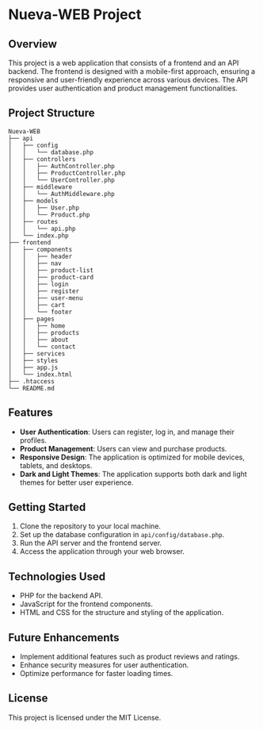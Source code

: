 # Nueva-WEB Project

## Overview
This project is a web application that consists of a frontend and an API backend. The frontend is designed with a mobile-first approach, ensuring a responsive and user-friendly experience across various devices. The API provides user authentication and product management functionalities.

## Project Structure
```
Nueva-WEB
├── api
│   ├── config
│   │   └── database.php
│   ├── controllers
│   │   ├── AuthController.php
│   │   ├── ProductController.php
│   │   └── UserController.php
│   ├── middleware
│   │   └── AuthMiddleware.php
│   ├── models
│   │   ├── User.php
│   │   └── Product.php
│   ├── routes
│   │   └── api.php
│   └── index.php
├── frontend
│   ├── components
│   │   ├── header
│   │   ├── nav
│   │   ├── product-list
│   │   ├── product-card
│   │   ├── login
│   │   ├── register
│   │   ├── user-menu
│   │   ├── cart
│   │   └── footer
│   ├── pages
│   │   ├── home
│   │   ├── products
│   │   ├── about
│   │   └── contact
│   ├── services
│   ├── styles
│   ├── app.js
│   └── index.html
├── .htaccess
└── README.md
```

## Features
- **User Authentication**: Users can register, log in, and manage their profiles.
- **Product Management**: Users can view and purchase products.
- **Responsive Design**: The application is optimized for mobile devices, tablets, and desktops.
- **Dark and Light Themes**: The application supports both dark and light themes for better user experience.

## Getting Started
1. Clone the repository to your local machine.
2. Set up the database configuration in `api/config/database.php`.
3. Run the API server and the frontend server.
4. Access the application through your web browser.

## Technologies Used
- PHP for the backend API.
- JavaScript for the frontend components.
- HTML and CSS for the structure and styling of the application.

## Future Enhancements
- Implement additional features such as product reviews and ratings.
- Enhance security measures for user authentication.
- Optimize performance for faster loading times.

## License
This project is licensed under the MIT License.